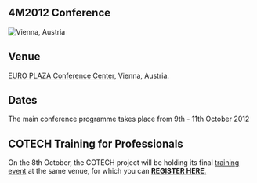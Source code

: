 ## 4M2012 Conference

![Vienna, Austria](/4m-association/assets/images/wien_stephansdom_karlskirche.jpg)

## Venue

[EURO PLAZA Conference Center](http://www.europlaza.at/jart/prj3/euro_pl/website.jart?rel=en&content-id=1155914559700&reserve-mode=active), Vienna, Austria.
<!--break-->
## Dates

The main conference programme takes place from 9th - 11th October 2012  
  
## COTECH Training for Professionals

On the 8th October, the COTECH project will be holding its final [training event](/4m-association/event/Training-Professionals) at the same venue, for which you can [**REGISTER HERE**.](http://www.inscription-facile.com/events/register/pIwLKBz0jhP3wBSnZIqc.md)
